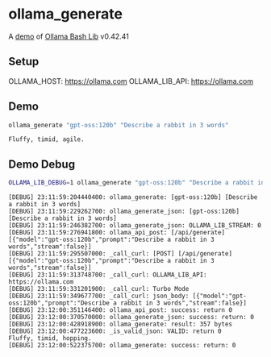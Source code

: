 # ollama_generate

A [demo](../README.md#demos) of [Ollama Bash Lib](https://github.com/attogram/ollama-bash-lib) v0.42.41

## Setup

OLLAMA_HOST: https://ollama.com
OLLAMA_LIB_API: https://ollama.com


## Demo

```bash
ollama_generate "gpt-oss:120b" "Describe a rabbit in 3 words"
```
```
Fluffy, timid, agile.
```

## Demo Debug

```bash
OLLAMA_LIB_DEBUG=1 ollama_generate "gpt-oss:120b" "Describe a rabbit in 3 words"
```
```
[DEBUG] 23:11:59:204440400: ollama_generate: [gpt-oss:120b] [Describe a rabbit in 3 words]
[DEBUG] 23:11:59:229262700: ollama_generate_json: [gpt-oss:120b] [Describe a rabbit in 3 words]
[DEBUG] 23:11:59:246382700: ollama_generate_json: OLLAMA_LIB_STREAM: 0
[DEBUG] 23:11:59:276941800: ollama_api_post: [/api/generate] [{"model":"gpt-oss:120b","prompt":"Describe a rabbit in 3 words","stream":false}]
[DEBUG] 23:11:59:295507000: _call_curl: [POST] [/api/generate] [{"model":"gpt-oss:120b","prompt":"Describe a rabbit in 3 words","stream":false}]
[DEBUG] 23:11:59:313748700: _call_curl: OLLAMA_LIB_API: https://ollama.com
[DEBUG] 23:11:59:331201900: _call_curl: Turbo Mode
[DEBUG] 23:11:59:349677700: _call_curl: json_body: [{"model":"gpt-oss:120b","prompt":"Describe a rabbit in 3 words","stream":false}]
[DEBUG] 23:12:00:351146400: ollama_api_post: success: return 0
[DEBUG] 23:12:00:370570000: ollama_generate_json: success: return: 0
[DEBUG] 23:12:00:428918900: ollama_generate: result: 357 bytes
[DEBUG] 23:12:00:477223600: _is_valid_json: VALID: return 0
Fluffy, timid, hopping.
[DEBUG] 23:12:00:522375700: ollama_generate: success: return: 0
```
